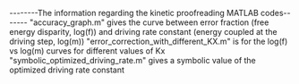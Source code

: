--------The information regarding the kinetic proofreading MATLAB codes-------
"accuracy_graph.m" gives the curve between error fraction (free energy disparity, log(f)) and driving rate constant (energy coupled at the driving step, log(m))
"error_correction_with_different_KX.m" is for the log(f) vs log(m) curves for different values of Kx
"symbolic_optimized_driving_rate.m" gives a symbolic value of the optimized driving rate constant
